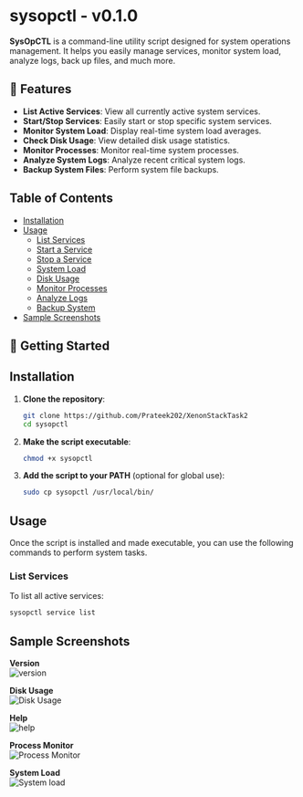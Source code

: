 # sysopctl - v0.1.0

**SysOpCTL** is a command-line utility script designed for system operations management. It helps you easily manage services, monitor system load, analyze logs, back up files, and much more.

## 🎯 Features

- **List Active Services**: View all currently active system services.
- **Start/Stop Services**: Easily start or stop specific system services.
- **Monitor System Load**: Display real-time system load averages.
- **Check Disk Usage**: View detailed disk usage statistics.
- **Monitor Processes**: Monitor real-time system processes.
- **Analyze System Logs**: Analyze recent critical system logs.
- **Backup System Files**: Perform system file backups.


## Table of Contents

- [Installation](#installation)
- [Usage](#usage)
  - [List Services](#list-services)
  - [Start a Service](#start-a-service)
  - [Stop a Service](#stop-a-service)
  - [System Load](#system-load)
  - [Disk Usage](#disk-usage)
  - [Monitor Processes](#monitor-processes)
  - [Analyze Logs](#analyze-logs)
  - [Backup System](#backup-system)
- [Sample Screenshots](#Sample-Screenshots)

## 🚀 Getting Started

## Installation

1. **Clone the repository**:
    ```bash
    git clone https://github.com/Prateek202/XenonStackTask2
    cd sysopctl
    ```

2. **Make the script executable**:
    ```bash
    chmod +x sysopctl
    ```

3. **Add the script to your PATH** (optional for global use):
    ```bash
    sudo cp sysopctl /usr/local/bin/
    ```

## Usage

Once the script is installed and made executable, you can use the following commands to perform system tasks.

### List Services
To list all active services:
```bash
sysopctl service list
```
## Sample Screenshots

**Version**  
![version](https://github.com/user-attachments/assets/07414b4f-98b2-482b-8650-1d16295600dc)



**Disk Usage**  
![Disk Usage](https://github.com/user-attachments/assets/c6e8e0e3-2258-4664-9095-55be106b6aee)


**Help**  
![help](https://github.com/user-attachments/assets/5a409cea-d1f8-40a8-b420-959fc051b0dd)




**Process Monitor**  
![Process Monitor](https://github.com/user-attachments/assets/52d38254-4790-48f7-ac4b-37fae50e4393)


**System Load**  
![System load](https://github.com/user-attachments/assets/b02ac6ad-2583-4afa-9bff-1165beea5353)















